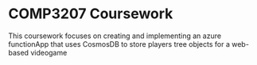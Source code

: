 # COMP3207 Coursework

This coursework focuses on creating and implementing an azure functionApp that uses CosmosDB to store players tree objects for a web-based videogame

